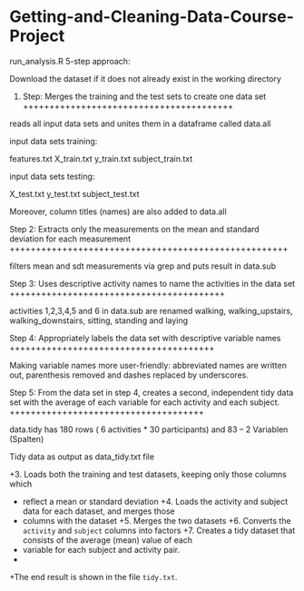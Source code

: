 # Getting-and-Cleaning-Data-Course-Project

run_analysis.R 5-step approach:


Download the dataset if it does not already exist in the working directory


1. Step: Merges the training and the test sets to create one data set
++++++++++++++++++++++++++++++++++++++++

reads all input data sets and unites them in a dataframe called data.all

input data sets training:

  features.txt
  X_train.txt
  y_train.txt
  subject_train.txt

input data sets testing:

  X_test.txt
  y_test.txt
  subject_test.txt

Moreover, column titles (names) are also added to data.all

Step 2: Extracts only the measurements on the mean and standard deviation for each measurement
+++++++++++++++++++++++++++++++++++++++++++++++++++++

filters mean and sdt measurements via grep and puts result in data.sub

Step 3: Uses descriptive activity names to name the activities in the data set
+++++++++++++++++++++++++++++++++++++++++

activities 1,2,3,4,5 and 6 in data.sub are renamed walking, walking_upstairs, walking_downstairs, sitting, standing and laying

Step 4: Appropriately labels the data set with descriptive variable names
+++++++++++++++++++++++++++++++++++++++

Making variable names more user-friendly: abbreviated names are written out, parenthesis removed and dashes replaced by underscores.

Step 5: From the data set in step 4, creates a second, independent tidy data set with the average of each variable for each activity and each subject.
+++++++++++++++++++++++++++++++++++++

data.tidy has 180 rows ( 6 activities * 30 participants) and 83 – 2 Variablen (Spalten)

Tidy data as output as data_tidy.txt file

+3. Loads both the training and test datasets, keeping only those columns which
+   reflect a mean or standard deviation
+4. Loads the activity and subject data for each dataset, and merges those
+   columns with the dataset
+5. Merges the two datasets
+6. Converts the `activity` and `subject` columns into factors
+7. Creates a tidy dataset that consists of the average (mean) value of each
+   variable for each subject and activity pair.
+
+The end result is shown in the file `tidy.txt`.
